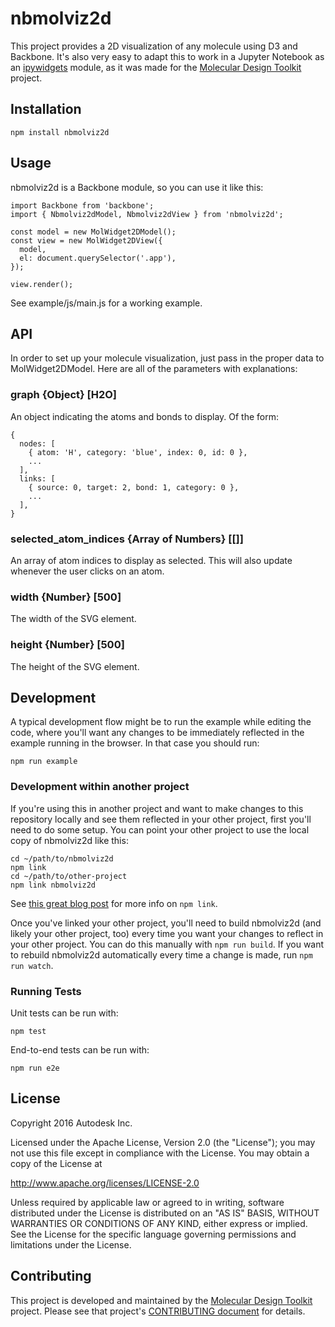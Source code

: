 # nbmolviz2d
This project provides a 2D visualization of any molecule using D3 and Backbone.  It's also very easy to adapt this to work in a Jupyter Notebook as an [ipywidgets](https://github.com/ipython/ipywidgets) module, as it was made for the [Molecular Design Toolkit](https://github.com/Autodesk/molecular-design-toolkit) project.

## Installation

    npm install nbmolviz2d

## Usage
nbmolviz2d is a Backbone module, so you can use it like this:

    import Backbone from 'backbone';
    import { Nbmolviz2dModel, Nbmolviz2dView } from 'nbmolviz2d';

    const model = new MolWidget2DModel();
    const view = new MolWidget2DView({
      model,
      el: document.querySelector('.app'),
    });

    view.render();

See example/js/main.js for a working example.

## API
In order to set up your molecule visualization, just pass in the proper data to MolWidget2DModel. Here are all of the parameters with explanations:

### graph {Object} [H2O]
An object indicating the atoms and bonds to display.  Of the form:

    {
      nodes: [
        { atom: 'H', category: 'blue', index: 0, id: 0 },
        ...
      ],
      links: [
        { source: 0, target: 2, bond: 1, category: 0 },
        ...
      ],
    }

### selected_atom_indices {Array of Numbers} [[]]
An array of atom indices to display as selected.  This will also update whenever the user clicks on an atom.

### width {Number} [500]
The width of the SVG element.

### height {Number} [500]
The height of the SVG element.

## Development
A typical development flow might be to run the example while editing the code, where you'll want any changes to be immediately reflected in the example running in the browser.  In that case you should run:

    npm run example

### Development within another project
If you're using this in another project and want to make changes to this repository locally and see them reflected in your other project, first you'll need to do some setup.  You can point your other project to use the local copy of nbmolviz2d like this:

    cd ~/path/to/nbmolviz2d
    npm link
    cd ~/path/to/other-project
    npm link nbmolviz2d

See [this great blog post](http://justjs.com/posts/npm-link-developing-your-own-npm-modules-without-tears) for more info on `npm link`.

Once you've linked your other project, you'll need to build nbmolviz2d (and likely your other project, too) every time you want your changes to reflect in your other project.  You can do this manually with `npm run build`.  If you want to rebuild nbmolviz2d automatically every time a change is made, run `npm run watch`.

### Running Tests
Unit tests can be run with:

    npm test

End-to-end tests can be run with:

    npm run e2e

## License

Copyright 2016 Autodesk Inc.

Licensed under the Apache License, Version 2.0 (the "License"); you may not use this file except in compliance with the License. You may obtain a copy of the License at

http://www.apache.org/licenses/LICENSE-2.0

Unless required by applicable law or agreed to in writing, software distributed under the License is distributed on an "AS IS" BASIS, WITHOUT WARRANTIES OR CONDITIONS OF ANY KIND, either express or implied. See the License for the specific language governing permissions and limitations under the License.


## Contributing

This project is developed and maintained by the [Molecular Design Toolkit](https://github.com/autodesk/molecular-design-toolkit) project. Please see that project's [CONTRIBUTING document](https://github.com/autodesk/molecular-design-toolkit/CONTRIBUTING.md) for details.
